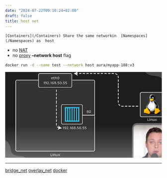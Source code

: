 ```yaml
---
date: "2024-07-22T09:10:24+02:00"
draft: false
title: host net
---
```


    [Containers](/Containers) Share the same networkin  [Namespaces](/Namespaces) as  host 

-   no [NAT](/Network/basic_network_connections/NAT)
-   no [proxy](/Linux/Network_manipulation/proxy) **–network
    host** flag

``` bash
docker run -d --name test --network host aura/myapp-188:v3
```

![Pasted_image_20240510105230.png](/static/Pasted_image_20240510105230.png)

------------------------------------------------------------------------

[bridge_net](/bridge_net)
[overlay_net](/overlay_net)
[docker](/Linux/Docker/docker)
